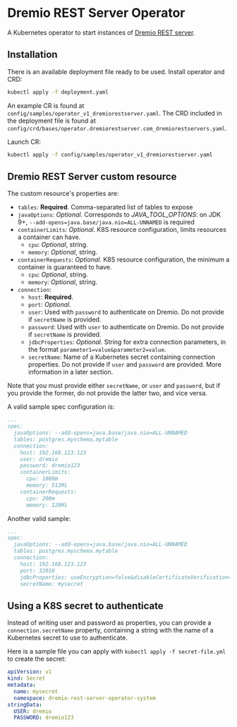 # Dremio REST Server Operator

A Kubernetes operator to start instances of [Dremio REST server](https://github.com/scc-digitalhub/dremio-rest-server).

## Installation
There is an available deployment file ready to be used. Install operator and CRD:
```sh
kubectl apply -f deployment.yaml
```

An example CR is found at `config/samples/operator_v1_dremiorestserver.yaml`. The CRD included in the deployment file is found at `config/crd/bases/operator.dremiorestserver.com_dremiorestservers.yaml`.

Launch CR:
```sh
kubectl apply -f config/samples/operator_v1_dremiorestserver.yaml
```

## Dremio REST Server custom resource
The custom resource's properties are:

- `tables`: **Required**. Comma-separated list of tables to expose
- `javaOptions`: *Optional*. Corresponds to *JAVA_TOOL_OPTIONS*: on JDK 9+, `--add-opens=java.base/java.nio=ALL-UNNAMED` is required
- `containerLimits`: *Optional*. K8S resource configuration, limits resources a container can have.
  - `cpu`: *Optional*, string.
  - `memory`: *Optional*, string.
- `containerRequests`: *Optional*. K8S resource configuration, the minimum a container is guaranteed to have.
  - `cpu`: *Optional*, string.
  - `memory`: *Optional*, string.
- `connection`:
  - `host`: **Required**.
  - `port`: *Optional*.
  - `user`: Used with `password` to authenticate on Dremio. Do not provide if `secretName` is provided.
  - `password`: Used with `user` to authenticate on Dremio. Do not provide if `secretName` is provided.
  - `jdbcProperties`: *Optional*. String for extra connection parameters, in the format `parameter1=value&parameter2=value`.
  - `secretName`: Name of a Kubernetes secret containing connection properties. Do not provide if `user` and `password` are provided. More information in a later section.
 
Note that you must provide either `secretName`, or `user` and `password`, but if you provide the former, do not provide the latter two, and vice versa.

A valid sample spec configuration is:
``` yaml
...
spec:
  javaOptions: --add-opens=java.base/java.nio=ALL-UNNAMED
  tables: postgres.myschema.mytable
  connection:
    host: 192.168.123.123
    user: dremio
    password: dremio123
    containerLimits:
      cpu: 1000m
      memory: 512Mi
    containerRequests:
      cpu: 200m
      memory: 128Mi
```

Another valid sample:
``` yaml
...
spec:
  javaOptions: --add-opens=java.base/java.nio=ALL-UNNAMED
  tables: postgres.myschema.mytable
  connection:
    host: 192.168.123.123
    port: 32010
    jdbcProperties: useEncryption=false&disableCertificateVerification=true
    secretName: mysecret
```

## Using a K8S secret to authenticate

Instead of writing user and password as properties, you can provide a `connection.secretName` property, containing a string with the name of a Kubernetes secret to use to authenticate.

Here is a sample file you can apply with `kubectl apply -f secret-file.yml` to create the secret:
``` yaml
apiVersion: v1
kind: Secret
metadata:
  name: mysecret
  namespace: dremio-rest-server-operator-system
stringData:
  USER: dremio
  PASSWORD: dremio123
```
